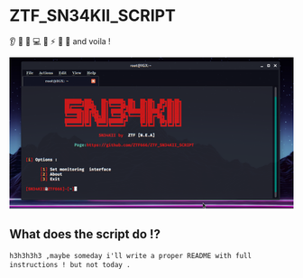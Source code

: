 # ZTF_SN34KII_SCRIPT
:ear: :eyes: :nose: :computer: :floppy_disk: :zap: :whale: :book:  and voila ! 

![Screenshot](img.png)
## What does the script do !?
```
h3h3h3h3 ,maybe someday i'll write a proper README with full instructions ! but not today .
```

